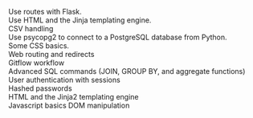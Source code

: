 Use routes with Flask.  
Use HTML and the Jinja templating engine.  
CSV handling  
Use psycopg2 to connect to a PostgreSQL database from Python.  
Some CSS basics.  
Web routing and redirects  
Gitflow workflow  
Advanced SQL commands (JOIN, GROUP BY, and aggregate functions)  
User authentication with sessions  
Hashed passwords  
HTML and the Jinja2 templating engine  
Javascript basics DOM manipulation
